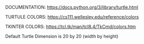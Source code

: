 DOCUMENTATION:
https://docs.python.org/3/library/turtle.html

TURTULE COLORS: 
https://cs111.wellesley.edu/reference/colors

TKINTER COLORS:
https://tcl.tk/man/tcl8.4/TkCmd/colors.htm

Default Turtle Dimension is 20 by 20 (width by height)
